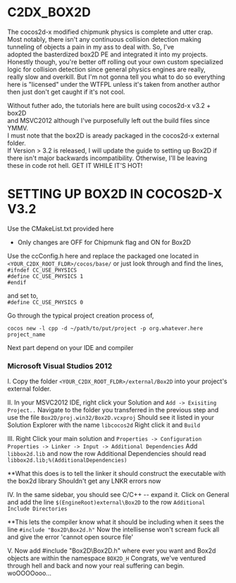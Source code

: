 C2DX_BOX2D
==========

The cocos2d-x modified chipmunk physics is complete and utter crap.  
Most notably, there isn't any continuous collision detection making  
tunneling of objects a pain in my ass to deal with. So, I've  
adopted the basterdized box2D PE and integrated it into my projects.  
Honestly though, you're better off rolling out your own custom specialized    
logic for collision detection since general physics engines are really,  
really slow and overkill. But I'm not gonna tell you what to do so everything  
here is "licensed" under the WTFPL unless it's taken from another author  
then just don't get caught if it's not cool.  
  
  
Without futher ado, the tutorials here are built using cocos2d-x v3.2 + box2D  
and MSVC2012 although I've purposefully left out the build files since YMMV.  
I must note that the box2D is aready packaged in the cocos2d-x external folder.  
If Version > 3.2 is released, I will update the guide to setting up Box2D if  
there isn't major backwards incompatibility. Otherwise, I'll be leaving  
these in code rot hell. GET IT WHILE IT'S HOT!  
  
  
SETTING UP BOX2D IN COCOS2D-X V3.2 
==================================

Use the CMakeList.txt provided here  
- Only changes are OFF for Chipmunk flag and ON for Box2D  
  
  
Use the ccConfig.h here and replace the packaged one located in  
`<YOUR_C2DX_ROOT_FLDR>/cocos/base/`
or just look through and find the lines,  
`#ifndef CC_USE_PHYSICS`  
`#define CC_USE_PHYSICS 1`    
`#endif`  
  
and set to,  
`#define CC_USE_PHYSICS 0`  
  
Go through the typical project creation process of,  

`cocos new -l cpp -d ~/path/to/put/project -p org.whatever.here project_name`

Next part depend on your IDE and compiler

### Microsoft Visual Studios 2012

I. Copy the folder `<YOUR_C2DX_ROOT_FLDR>/external/Box2D` into your project's 
external folder.

II. In your MSVC2012 IDE, right click your Solution and `Add -> Exisiting Project..`
Navigate to the folder you transferred in the previous step and use the file
`Box2D/proj.win32/Box2D.vcxproj` 
Should see it listed in your Solution Explorer with the name `libcocos2d`
Right click it and `Build`

III. Right Click your main solution and `Properties -> Configuration Properties -> Linker -> Input -> Additional Dependencies`
Add `libbox2d.lib` and now the row Additional Dependencies should read 
`libbox2d.lib;%(AdditionalDependencies)`

**What this does is to tell the linker it should construct the executable with the box2d library
Shouldn't get any LNKR errors now 

IV. In the same sidebar, you should see C/C++ -- expand it.
Click on General and add the line `$(EngineRoot)external\Box2D` to the row `Additional Include Directories`

**This lets the compiler know what it should be including when it sees the line `#include "Box2D\Box2d.h"`
Now the intellisense won't scream fuck all and give the error 'cannot open source file'

V. Now add #include "Box2D\Box2D.h" where ever you want and Box2d objects are within the namespace `BOX2D_H`
Congrats, we've ventured through hell and back and now your real suffering can begin. woOOOOooo...
